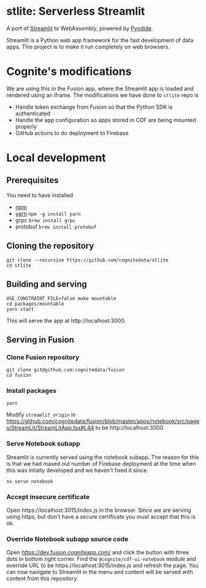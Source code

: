 # stlite: Serverless Streamlit

A port of [Streamlit](https://streamlit.io/) to WebAssembly, powered by [Pyodide](https://pyodide.org/).

Streamlit is a Python web app framework for the fast development of data apps. This project is to make it run completely on web browsers.

# Cognite's modifications

We are using this in the Fusion app, where the Streamlit app is loaded and rendered using an iframe. The modifications we have done to `stlite` repo is

- Handle token exchange from Fusion so that the Python SDK is authenticated
- Handle the app configuration so apps stored in CDF are being mounted properly
- GitHub actions to do deployment to Firebase

# Local development

## Prerequisites

You need to have installed

- [npm](https://docs.npmjs.com/downloading-and-installing-node-js-and-npm)
- [yarn](https://yarnpkg.com/) `npm -g install yarn`
- grpc `brew install grpc`
- protobuf `brew install protobuf`

## Cloning the repository

```
git clone --recursive https://github.com/cognitedata/stlite
cd stlite
```

## Building and serving

```
USE_CONSTRAINT_FILE=false make mountable
cd packages/mountable
yarn start
```

This will serve the app at http://localhost:3000.

## Serving in Fusion

### Clone Fusion repository

```
git clone git@github.com:cognitedata/fusion
cd fusion
```

### Install packages

```
yarn
```

Modify `streamlit_origin` in https://github.com/cognitedata/fusion/blob/master/apps/notebook/src/pages/StreamLit/StreamLitApp.tsx#L44 to be http://localhost:3000

### Serve Notebook subapp

Streamlit is currently served using the notebook subapp. The reason for this is that we had maxed out number of Firebase deployment at the time when this was intially developed and we haven't fixed it since.

```
nx serve notebook
```

### Accept insecure certificate

Open https://localhost:3015/index.js in the browser. Since we are serving using https, but don't have a secure certificate you must accept that this is ok.

### Override Notebook subapp source code

Open https://dev.fusion.cogniteapp.com/ and click the button with three dots in bottom right corner. Find the `@cognite/cdf-ui-notebook` module and override URL to be https://localhost:3015/index.js and refresh the page. You can now navigate to Streamlit in the menu and content will be served with content from this repository.
